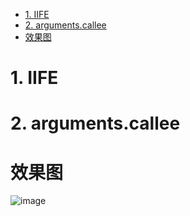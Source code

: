 <!-- TOC -->

- [1. IIFE](#1-iife)
- [2. arguments.callee](#2-argumentscallee)
- [效果图](#效果图)

<!-- /TOC -->

# 1. IIFE

    
# 2. arguments.callee


# 效果图
![image]()